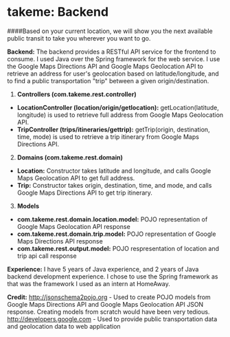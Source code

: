 takeme: Backend
==============
####Based on your current location, we will show you the next available public transit to take you wherever you want to go.

**Backend:** The backend provides a RESTful API service for the frontend to consume. I used Java over the Spring framework for the web service. I use the Google Maps Directions API and Google Maps Geolocation API to retrieve an address for user's geolocation based on latitude/longitude, and to find a public transportation "trip" between a given origin/destination.

1. **Controllers (com.takeme.rest.controller)**
  * **LocationController (location/origin/getlocation):** getLocation(latitude, longitude) is used to retrieve full address from Google Maps Geolocation API.
  * **TripController (trips/itineraries/gettrip):** getTrip(origin, destination, time, mode) is used to retrieve a trip itinerary from Google Maps Directions API.
2. **Domains (com.takeme.rest.domain)**
  * **Location:** Constructor takes latitude and longitude, and calls Google Maps Geolocation API to get full address.
  * **Trip:** Constructor takes origin, destination, time, and mode, and calls Google Maps Directions API to get trip itinerary.
3. **Models**
  * **com.takeme.rest.domain.location.model:** POJO representation of Google Maps Geolocation API response
  * **com.takeme.rest.domain.trip.model:** POJO representation of Google Maps Directions API response
  * **com.takeme.rest.output.model:** POJO respresentation of location and trip api call response

**Experience:** I have 5 years of Java experience, and 2 years of Java backend development experience. I chose to use the Spring framework as that was the framework I used as an intern at HomeAway.

**Credit:** http://jsonschema2pojo.org - Used to create POJO models from Google Maps Directions API and Google Maps Geolocation API JSON response. Creating models from scratch would have been very tedious. http://developers.google.com - Used to provide public transportation data and geolocation data to web application